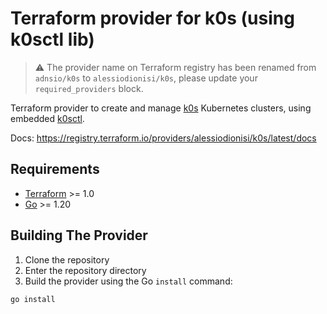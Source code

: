 # Terraform provider for k0s (using k0sctl lib)

> ⚠️ The provider name on Terraform registry has been renamed from `adnsio/k0s` to `alessiodionisi/k0s`, please update your `required_providers` block.

Terraform provider to create and manage [k0s](https://k0sproject.io) Kubernetes clusters, using embedded [k0sctl](https://github.com/k0sproject/k0sctl).

Docs: https://registry.terraform.io/providers/alessiodionisi/k0s/latest/docs

## Requirements

- [Terraform](https://www.terraform.io/downloads.html) >= 1.0
- [Go](https://golang.org/doc/install) >= 1.20

## Building The Provider

1. Clone the repository
1. Enter the repository directory
1. Build the provider using the Go `install` command:

```shell
go install
```
